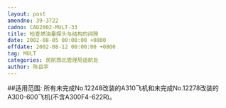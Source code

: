 ```yaml
---
layout: post
amendno: 39-3722
cadno: CAD2002-MULT-33
title: 检查燃油量探头与结构的间隙
date: 2002-08-05 00:00:00 +0800
effdate: 2002-08-12 00:00:00 +0800
tag: MULT
categories: 民航西北管理局适航处
author: 陈岳亭
---
```


##适用范围:
所有未完成No.12248改装的A310飞机和未完成No.12278改装的A300-600飞机(不含A300F4-622R)。

